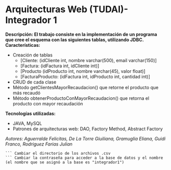 # Arquitecturas Web (TUDAI)- Integrador 1

**Descripción: El trabajo consiste en la implementación de un programa que cree el esquema con las siguientes tablas, utilizando JDBC.**
**Características:**
  * Creación de tablas
    * [Cliente: (idCliente int, nombre varchar(500), email varchar(150)]
    * [Factura: (idFactura int, idCliente int)]
    * [Producto (idProducto int, nombre varchar(45), valor float)]
    * [FacturaProducto: (idFactura int, idProducto int, cantidad int)]
  * CRUD de cada clase
  * Método getClientesMayorRecaudacion() que retorne el producto que más recaudó
  * Método obtenerProductoConMayorRecaudacion() que retorna el producto con mayor recaudación

**Tecnologías utilizadas:**
* JAVA, MySQL
* Patrones de arquitecturas web: DAO, Factory Method, Abstract Factory
  
*Autores: Aguerralde Felicitas, De La Torre Giuiliana, Gramuglia Eliana, Guidi Franco, Rodriguez Farias Julian*

``` Nota: Crear una base con el nombre: integrador1
``` Cambiar el directorio de los archivos .csv
``` Cambiar la contraseña para acceder a la base de datos y el nombre (el nombre que se asignó a la base es "integrador1")

  
